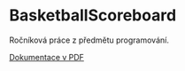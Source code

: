 # BasketballScoreboard
Ročníková práce z předmětu programování.

[Dokumentace v PDF](https://apps.jakubharabis.cz/REDACTED_PRG_rocnikova_prace_T3A_Harabis.pdf)
